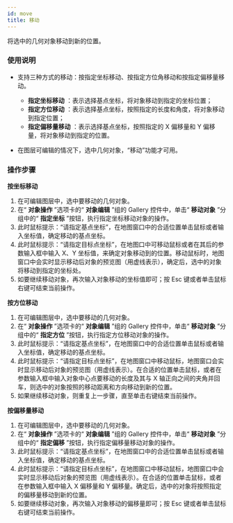 ```yaml
---
id: move
title: 移动  
---  
```

将选中的几何对象移动到新的位置。

### 使用说明

  * 支持三种方式的移动：按指定坐标移动、按指定方位角移动和按指定偏移量移动。  

    * **指定坐标移动** ：表示选择基点坐标，将对象移动到指定的坐标位置；
    * **指定方位移动** ：表示选择基点坐标，按照指定的长度和角度，将对象移动到指定位置；
    * **指定偏移量移动** ：表示选择基点坐标，按照指定的 X 偏移量和 Y 偏移量，将对象移动到指定的位置。
  * 在图层可编辑的情况下，选中几何对象，“移动”功能才可用。

### 操作步骤

**按坐标移动**

  1. 在可编辑图层中，选中要移动的几何对象。
  2. 在“ **对象操作** ”选项卡的“ **对象编辑** ”组的 Gallery 控件中，单击“ **移动对象** ”分组中的“ **指定坐标** ”按钮，执行指定坐标移动对象的操作。
  3. 此时鼠标提示：“请指定基点坐标”，在地图窗口中的合适位置单击鼠标或者输入坐标值，确定移动的基点坐标。
  4. 此时鼠标提示：“请指定目标点坐标”，在地图口中可移动鼠标或者在其后的参数输入框中输入 X、Y 坐标值，来确定对象移动到的位置。移动鼠标时，地图窗口中会实时显示移动后对象的预览图（用虚线表示），确定后，选中的对象将移动到指定的坐标处。
  5. 如要继续移动对象，再次输入对象移动的坐标值即可；按 Esc 键或者单击鼠标右键可结束当前操作。

**按方位移动**

  1. 在可编辑图层中，选中要移动的几何对象。
  2. 在“ **对象操作** ”选项卡的“ **对象编辑** ”组的 Gallery 控件中，单击“ **移动对象** ”分组中的“ **指定方位** ”按钮，执行指定方位移动对象的操作。
  3. 此时鼠标提示：“请指定基点坐标”，在地图窗口中的合适位置单击鼠标或者输入坐标值，确定移动的基点坐标。
  4. 此时鼠标提示：“请指定目标点坐标”，在地图窗口中移动鼠标，地图窗口会实时显示移动后对象的预览图（用虚线表示）。在合适的位置单击鼠标，或者在参数输入框中输入对象中心点要移动的长度及其与 X 轴正向之间的夹角并回车，则选中的对象按照的移动距离和方向移动到新的位置。
  5. 如果继续移动对象，则重复上一步骤，直至单击右键结束当前操作。

**按偏移量移动**

  1. 在可编辑图层中，选中要移动的几何对象。
  2. 在“ **对象操作** ”选项卡的“ **对象编辑** ”组的 Gallery 控件中，单击“ **移动对象** ”分组中的“ **指定偏移** ”按钮，执行指定偏移量移动对象的操作。
  3. 此时鼠标提示：“请指定基点坐标”，在地图窗口中的合适位置单击鼠标或者输入坐标值，确定移动的基点坐标。
  4. 此时鼠标提示：“请指定目标点坐标”，在地图窗口中移动鼠标，地图窗口中会实时显示移动后对象的预览图（用虚线表示）。在合适的位置单击鼠标，或者在参数输入框中输入 X 偏移量和 Y 偏移量。确定后，选中的对象将按照指定的偏移量移动到新的位置。
  5. 如要继续移动对象，再次输入对象移动的偏移量即可；按 Esc 键或者单击鼠标右键可结束当前操作。
